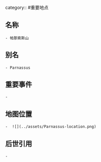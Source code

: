 category:: #重要地点
## 名称
	- 帕那索斯山
## 别名
	- Parnassus
## 重要事件
	-
## 地图位置
	-  ![](../assets/Parnassus-location.png)
## 后世引用
	-
